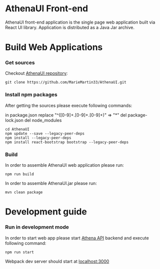 # AthenaUI Front-end
AthenaUI front-end application is the single page web application built via React UI library. 
Application is distributed as a Java Jar archive.

# Build Web Applications

### Get sources

Checkout [AthenaUI repository](https://github.com/MarieMartin33/AthenaUI.git): 
```
git clone https://github.com/MarieMartin33/AthenaUI.git
```

### Install npm packages

After getting the sources please execute following commands: 

in package.json
replace "\^([0-9]+\.[0-9]+\.[0-9]+)" => "*"
del package-lock.json
del node_modules

```
cd AthenaUI
npm update --save --legacy-peer-deps
npm install --legacy-peer-deps
npm install react-bootstrap bootstrap --legacy-peer-deps
```

### Build

In order to assemble AthenaUI web application please run:
```
npm run build
```
In order to assemble AthenaUI.jar please run:
```
mvn clean package
```


# Development guide

### Run in development mode

In order to start web app please start [Athena API](https://github.com/OHDSI/Athena) backend and execute following command:
```
npm run start
```
Webpack dev server should start at [localhost:3000](http://localhost:3000)
